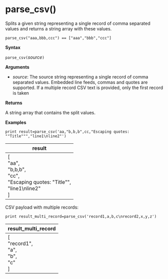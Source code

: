 # parse_csv()

Splits a given string representing a single record of comma separated values and returns a string array with these values.

<!-- csl -->
```
parse_csv("aaa,bbb,ccc") == ["aaa","bbb","ccc"]
```

**Syntax**

`parse_csv(`*source*`)`

**Arguments**

* *source*: The source string representing a single record of comma separated values. Embedded line feeds, commas and quotes 
are supported. If a multiple record CSV text is provided, only the first record is taken

**Returns**

A string array that contains the split values.

**Examples**

<!-- csl: https://help.kusto.windows.net:443/Samples -->
```
print result=parse_csv('aa,"b,b,b",cc,"Escaping quotes: ""Title""","line1\nline2"')
```

|result|
|---|
|[<br>  "aa",<br>  "b,b,b",<br>  "cc",<br>  "Escaping quotes: \"Title\"",<br>  "line1\nline2"<br>]|

CSV payload with multiple records:
<!-- csl: https://help.kusto.windows.net:443/Samples -->
```
print result_multi_record=parse_csv('record1,a,b,c\nrecord2,x,y,z')
```

|result_multi_record|
|---|
|[<br>  "record1",<br>  "a",<br>  "b",<br>  "c"<br>]|
